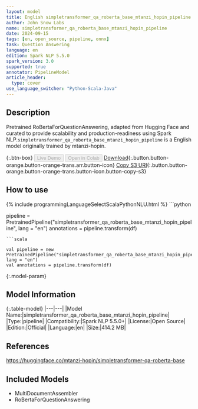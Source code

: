 ```yaml
---
layout: model
title: English simpletransformer_qa_roberta_base_mtanzi_hopin_pipeline pipeline RoBertaForQuestionAnswering from mtanzi-hopin
author: John Snow Labs
name: simpletransformer_qa_roberta_base_mtanzi_hopin_pipeline
date: 2024-09-15
tags: [en, open_source, pipeline, onnx]
task: Question Answering
language: en
edition: Spark NLP 5.5.0
spark_version: 3.0
supported: true
annotator: PipelineModel
article_header:
  type: cover
use_language_switcher: "Python-Scala-Java"
---
```


## Description

Pretrained RoBertaForQuestionAnswering, adapted from Hugging Face and curated to provide scalability and production-readiness using Spark NLP.`simpletransformer_qa_roberta_base_mtanzi_hopin_pipeline` is a English model originally trained by mtanzi-hopin.

{:.btn-box}
<button class="button button-orange" disabled>Live Demo</button>
<button class="button button-orange" disabled>Open in Colab</button>
[Download](https://s3.amazonaws.com/auxdata.johnsnowlabs.com/public/models/simpletransformer_qa_roberta_base_mtanzi_hopin_pipeline_en_5.5.0_3.0_1726379655532.zip){:.button.button-orange.button-orange-trans.arr.button-icon}
[Copy S3 URI](s3://auxdata.johnsnowlabs.com/public/models/simpletransformer_qa_roberta_base_mtanzi_hopin_pipeline_en_5.5.0_3.0_1726379655532.zip){:.button.button-orange.button-orange-trans.button-icon.button-copy-s3}

## How to use



<div class="tabs-box" markdown="1">
{% include programmingLanguageSelectScalaPythonNLU.html %}
```python

pipeline = PretrainedPipeline("simpletransformer_qa_roberta_base_mtanzi_hopin_pipeline", lang = "en")
annotations =  pipeline.transform(df)   

```
```scala

val pipeline = new PretrainedPipeline("simpletransformer_qa_roberta_base_mtanzi_hopin_pipeline", lang = "en")
val annotations = pipeline.transform(df)

```
</div>

{:.model-param}
## Model Information

{:.table-model}
|---|---|
|Model Name:|simpletransformer_qa_roberta_base_mtanzi_hopin_pipeline|
|Type:|pipeline|
|Compatibility:|Spark NLP 5.5.0+|
|License:|Open Source|
|Edition:|Official|
|Language:|en|
|Size:|414.2 MB|

## References

https://huggingface.co/mtanzi-hopin/simpletransformer-qa-roberta-base

## Included Models

- MultiDocumentAssembler
- RoBertaForQuestionAnswering